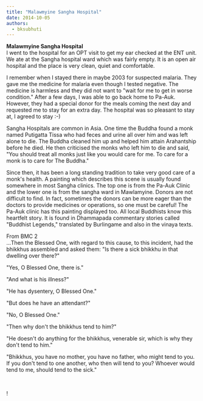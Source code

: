```yaml
---
title: "Malawmyine Sangha Hospital"
date: 2014-10-05
authors: 
  - bksubhuti
---
```


**Malawmyine Sangha Hospital**  
I went to the hospital for an OPT visit to get my ear checked at the ENT unit. We ate at the Sangha hospital ward which was fairly empty. It is an open air hospital and the place is very clean, quiet and comfortable.  
  
I remember when I stayed there in maybe 2003 for suspected malaria. They gave me the medicine for malaria even though I tested negative. The medicine is harmless and they did not want to "wait for me to get in worse condition." After a few days, I was able to go back home to Pa-Auk. However, they had a special donor for the meals coming the next day and requested me to stay for an extra day. The hospital was so pleasant to stay at, I agreed to stay :-)  
  
Sangha Hospitals are common in Asia. One time the Buddha found a monk named Putigatta Tissa who had feces and urine all over him and was left alone to die. The Buddha cleaned him up and helped him attain Arahantship before he died. He then criticised the monks who left him to die and said, "You should treat all monks just like you would care for me. To care for a monk is to care for The Buddha."  
  
Since then, it has been a long standing tradition to take very good care of a monk's health. A painting which describes this scene is usually found somewhere in most Sangha clinics. The top one is from the Pa-Auk Clinic and the lower one is from the sangha ward in Mawlamyine. Donors are not difficult to find. In fact, sometimes the donors can be more eager than the doctors to provide medicines or operations, so one must be careful! The Pa-Auk clinic has this painting displayed too. All local Buddhists know this heartfelt story. It is found in Dhammapada commentary stories called "Buddhist Legends," translated by Burlingame and also in the vinaya texts.  
  
From BMC 2  
...Then the Blessed One, with regard to this cause, to this incident, had the bhikkhus assembled and asked them: "Is there a sick bhikkhu in that dwelling over there?"  
  
"Yes, O Blessed One, there is."  
  
"And what is his illness?"  
  
"He has dysentery, O Blessed One."  
  
"But does he have an attendant?"  
  
"No, O Blessed One."  
  
"Then why don't the bhikkhus tend to him?"  
  
"He doesn't do anything for the bhikkhus, venerable sir, which is why they don't tend to him."  
  
"Bhikkhus, you have no mother, you have no father, who might tend to you. If you don't tend to one another, who then will tend to you? Whoever would tend to me, should tend to the sick."  
  
  
﻿

!

